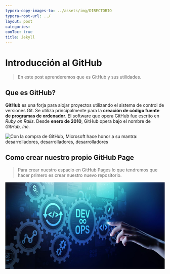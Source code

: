 ```yaml
---
typora-copy-images-to: ../assets/img/DIRECTORIO
typora-root-url: ../
layout: post
categories: 
conToc: true
title: Jekyll
---
```


# Introducción al GitHub 



> En este post aprenderemos que es GitHub y sus utilidades.

## Que es GitHub?

**GitHub** es una forja para alojar proyectos utilizando el sistema de control de versiones Git. Se utiliza principalmente para la **creación de código fuente de programas de ordenador**. El software que opera GitHub  fue escrito en *Ruby on Rails*. Desde **enero de 2010**, GitHub opera bajo el  nombre de *GitHub, Inc.*

![Con la compra de GitHub, Microsoft hace honor a su mantra: desarrolladores,  desarrolladores, desarrolladores](https://i.blogs.es/4e5da4/github3/450_1000.jpg)



## Como crear nuestro propio GitHub Page

> Para crear nuestro espacio en GitHub Pages lo que tendremos que hacer primero es crear nuestro nuevo repositorio.





![devops](assets/img/devops.jpg)

